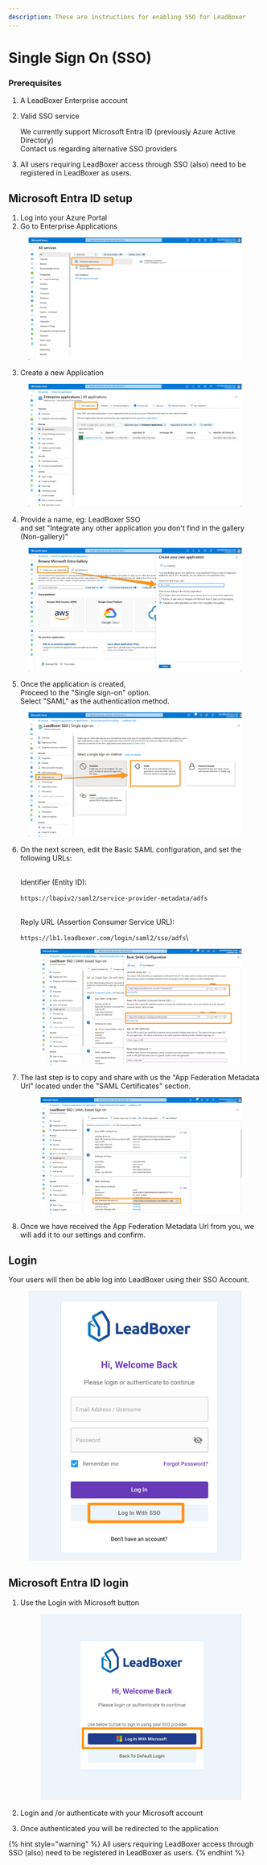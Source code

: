 ```yaml
---
description: These are instructions for enabling SSO for LeadBoxer
---
```


# Single Sign On (SSO)

### Prerequisites <a href="#h_cd7bfcb583" id="h_cd7bfcb583"></a>

1. A LeadBoxer Enterprise account
2.  Valid SSO service&#x20;

    We currently support Microsoft Entra ID (previously Azure Active Directory)\
    Contact us regarding alternative SSO providers
3. All users requiring LeadBoxer access through SSO (also) need to be registered in LeadBoxer as users.

## Microsoft Entra ID setup  <a href="#h_2fe40bd98a" id="h_2fe40bd98a"></a>

1. Log into your Azure Portal
2. Go to Enterprise Applications

<div align="left">

<figure><img src="../../.gitbook/assets/All_services_-_Microsoft_Azure (1).png" alt=""><figcaption></figcaption></figure>

</div>

3. Create a new Application

<figure><img src="../../.gitbook/assets/Enterprise_applications_-_Microsoft_Azure.png" alt=""><figcaption></figcaption></figure>

4. Provide a name, eg: LeadBoxer SSO\
   and set "Integrate any other application you don't find in the gallery (Non-gallery)"

<figure><img src="../../.gitbook/assets/Create_your_own_application_-_Microsoft_Azure.png" alt=""><figcaption></figcaption></figure>

5. Once the application is created,\
   Proceed to the "Single sign-on" option.\
   Select "SAML" as the authentication method.

<figure><img src="../../.gitbook/assets/LeadBoxer_SSO_-_Microsoft_Azure.png" alt=""><figcaption></figcaption></figure>

6.  On the next screen, edit the Basic SAML configuration, and set the following URLs:

    \
    Identifier (Entity ID):

    `https://lbapiv2/saml2/service-provider-metadata/adfs`

    \
    Reply URL (Assertion Consumer Service URL):

    `https://lb1.leadboxer.com/login/saml2/sso/adfs`\


    <figure><img src="../../.gitbook/assets/Basic_SAML_Configuration_-_Microsoft_Azure (1).png" alt=""><figcaption></figcaption></figure>
7.  The last step is to copy and share with us the "App Federation Metadata Url" located under the "SAML Certificates" section.

    <figure><img src="../../.gitbook/assets/LeadBoxer_SSO_-_Microsoft_Azure (1).png" alt=""><figcaption></figcaption></figure>
8. Once we have received the App Federation Metadata Url from you, we will add it to our settings and confirm.&#x20;

## Login

Your users will then be able log into LeadBoxer using their SSO Account.

<figure><img src="../../.gitbook/assets/LeadBoxer_App (24).png" alt=""><figcaption></figcaption></figure>

## Microsoft Entra ID login <a href="#h_2fe40bd98a" id="h_2fe40bd98a"></a>

1.  Use the Login with Microsoft button

    <figure><img src="../../.gitbook/assets/LeadBoxer_App (25).png" alt=""><figcaption></figcaption></figure>
2. Login and /or authenticate with your Microsoft account
3. Once authenticated you will be redirected to the application

{% hint style="warning" %}
All users requiring LeadBoxer access through SSO (also) need to be registered in LeadBoxer as users.
{% endhint %}

